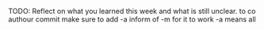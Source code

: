 TODO: Reflect on what you learned this week and what is still unclear.
to co authour commit make sure to add -a inform of -m for it to work 
-a means all 